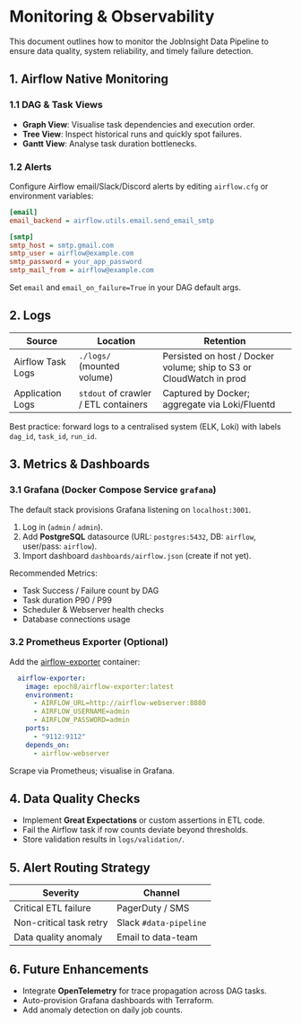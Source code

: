 # Monitoring & Observability

This document outlines how to monitor the JobInsight Data Pipeline to ensure data quality, system reliability, and timely failure detection.

## 1. Airflow Native Monitoring

### 1.1 DAG & Task Views
- **Graph View**: Visualise task dependencies and execution order.
- **Tree View**: Inspect historical runs and quickly spot failures.
- **Gantt View**: Analyse task duration bottlenecks.

### 1.2 Alerts
Configure Airflow email/Slack/Discord alerts by editing `airflow.cfg` or environment variables:
```ini
[email]
email_backend = airflow.utils.email.send_email_smtp

[smtp]
smtp_host = smtp.gmail.com
smtp_user = airflow@example.com
smtp_password = your_app_password
smtp_mail_from = airflow@example.com
```
Set `email` and `email_on_failure=True` in your DAG default args.

## 2. Logs

| Source | Location | Retention |
|--------|----------|-----------|
| Airflow Task Logs | `./logs/` (mounted volume) | Persisted on host / Docker volume; ship to S3 or CloudWatch in prod |
| Application Logs | `stdout` of crawler / ETL containers | Captured by Docker; aggregate via Loki/Fluentd |

Best practice: forward logs to a centralised system (ELK, Loki) with labels `dag_id`, `task_id`, `run_id`.

## 3. Metrics & Dashboards

### 3.1 Grafana (Docker Compose Service `grafana`)

The default stack provisions Grafana listening on `localhost:3001`.

1. Log in (`admin` / `admin`).
2. Add **PostgreSQL** datasource (URL: `postgres:5432`, DB: `airflow`, user/pass: `airflow`).
3. Import dashboard `dashboards/airflow.json` (create if not yet).

Recommended Metrics:
- Task Success / Failure count by DAG
- Task duration P90 / P99
- Scheduler & Webserver health checks
- Database connections usage

### 3.2 Prometheus Exporter (Optional)
Add the [airflow-exporter](https://github.com/epoch8/airflow-exporter) container:
```yaml
  airflow-exporter:
    image: epoch8/airflow-exporter:latest
    environment:
      - AIRFLOW_URL=http://airflow-webserver:8080
      - AIRFLOW_USERNAME=admin
      - AIRFLOW_PASSWORD=admin
    ports:
      - "9112:9112"
    depends_on:
      - airflow-webserver
```
Scrape via Prometheus; visualise in Grafana.

## 4. Data Quality Checks
- Implement **Great Expectations** or custom assertions in ETL code.
- Fail the Airflow task if row counts deviate beyond thresholds.
- Store validation results in `logs/validation/`.

## 5. Alert Routing Strategy
| Severity | Channel |
|----------|---------|
| Critical ETL failure | PagerDuty / SMS |
| Non-critical task retry | Slack `#data-pipeline` |
| Data quality anomaly | Email to data-team |

## 6. Future Enhancements
- Integrate **OpenTelemetry** for trace propagation across DAG tasks.
- Auto-provision Grafana dashboards with Terraform.
- Add anomaly detection on daily job counts.
